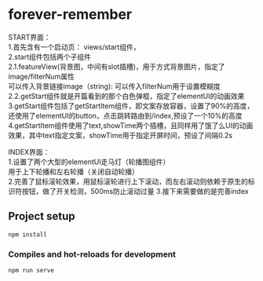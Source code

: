 # forever-remember 

START界面：  
1.首先含有一个启动页： views/start组件，  
2.start组件包括两个子组件  
2.1.featureView(背景图，中间有slot插槽)，用于方式背景图片，指定了image/filterNum属性   
    可以传入背景链接image（string):
    可以传入filterNum用于设置模糊度  
2.2.getStart组件就是开篇看到的那个白色弹框，指定了elementUI的动画效果   
3.getStart组件包括了getStartItem组件，即文案存放容器，设置了90%的高度，还使用了elementUI的button，点击跳转路由到/index,预设了一个10%的高度   
4.getStartItem组件使用了text,showTime两个插槽，且同样用了饿了么UI的动画效果，其中text指定文案，showTime用于指定开屏时间，预设了间隔0.2s   

INDEX界面：   
1.设置了两个大型的elementUI走马灯（轮播图组件）  
用于上下轮播和左右轮播（关闭自动轮播）  
2.完善了鼠标滚轮效果，用鼠标滚轮进行上下滚动，而左右滚动则依赖于原生的标识符按钮，做了开关检测，500ms防止滚动过量
3.接下来需要做的是完善index  


## Project setup
```
npm install
```

### Compiles and hot-reloads for development
```
npm run serve
```